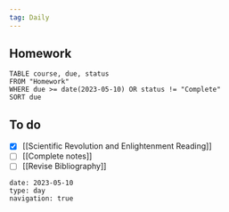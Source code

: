 ```yaml
---
tag: Daily
---
```

## Homework
```dataview
TABLE course, due, status
FROM "Homework" 
WHERE due >= date(2023-05-10) OR status != "Complete"
SORT due
```

## To do
- [x] [[Scientific Revolution and Enlightenment Reading]]
- [ ] [[Complete notes]]
- [ ] [[Revise Bibliography]]

```gEvent
date: 2023-05-10
type: day
navigation: true
```
